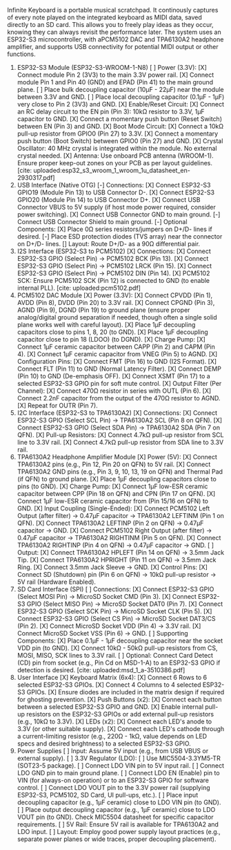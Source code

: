 Infinite Keyboard is a portable musical scratchpad. It continously captures of every note played on the integrated keyboard as MIDI data, saved directly to an SD card. This allows you to freely play ideas as they occur, knowing they can always revisit the performance later. The system uses an ESP32-S3 microcontroller, with aPCM5102 DAC and TPA6130A2 headphone amplifier, and supports USB connectivity for potential MIDI output or other functions.

1. ESP32-S3 Module (ESP32-S3-WROOM-1-N8)
    [ ] Power (3.3V):
        [X] Connect module Pin 2 (3V3) to the main 3.3V power rail.
        [X] Connect module Pin 1 and Pin 40 (GND) and EPAD (Pin 41) to the main ground plane.
        [ ] Place bulk decoupling capacitor (10µF - 22µF) near the module between 3.3V and GND.
        [ ] Place local decoupling capacitor (0.1µF - 1µF) very close to Pin 2 (3V3) and GND.
    [X] Enable/Reset Circuit:
        [X] Connect an RC delay circuit to the EN pin (Pin 3): 10kΩ resistor to 3.3V, 1µF capacitor to GND.
        [X] Connect a momentary push button (Reset Switch) between EN (Pin 3) and GND.
    [X] Boot Mode Circuit:
        [X] Connect a 10kΩ pull-up resistor from GPIO0 (Pin 27) to 3.3V.
        [X] Connect a momentary push button (Boot Switch) between GPIO0 (Pin 27) and GND.
    [X] Crystal Oscillator: 40 MHz crystal is integrated within the module. No external crystal needed.
    [X] Antenna: Use onboard PCB antenna (WROOM-1). Ensure proper keep-out zones on your PCB as per layout guidelines. [cite: uploaded:esp32_s3_wroom_1_wroom_1u_datasheet_en-2930317.pdf]
2. USB Interface (Native OTG)
    [-] Connections:
        [X] Connect ESP32-S3 GPIO19 (Module Pin 13) to USB Connector D-.
        [X] Connect ESP32-S3 GPIO20 (Module Pin 14) to USB Connector D+.
        [X] Connect USB Connector VBUS to 5V supply (if host mode power required, consider power switching).
        [X] Connect USB Connector GND to main ground.
        [-] Connect USB Connector Shield to main ground.
    [-] Optional Components:
        [X] Place 0Ω series resistors/jumpers on D+/D- lines if desired.
        [-] Place ESD protection diodes (TVS array) near the connector on D+/D- lines.
    [] Layout: Route D+/D- as a 90Ω differential pair.
3. I2S Interface (ESP32-S3 to PCM5102)
    [X] Connections:
        [X] Connect ESP32-S3 GPIO (Select Pin) -> PCM5102 BCK (Pin 13).
        [X] Connect ESP32-S3 GPIO (Select Pin) -> PCM5102 LRCK (Pin 15).
        [X] Connect ESP32-S3 GPIO (Select Pin) -> PCM5102 DIN (Pin 14).
    [X] PCM5102 SCK: Ensure PCM5102 SCK (Pin 12) is connected to GND (to enable internal PLL). [cite: uploaded:pcm5102.pdf]
4. PCM5102 DAC Module
    [X] Power (3.3V):
        [X] Connect CPVDD (Pin 1), AVDD (Pin 8), DVDD (Pin 20) to 3.3V rail.
        [X] Connect CPGND (Pin 3), AGND (Pin 9), DGND (Pin 19) to ground plane (ensure proper analog/digital ground separation if needed, though often a single solid plane works well with careful layout).
        [X] Place 1µF decoupling capacitors close to pins 1, 8, 20 (to GND).
        [X] Place 1µF decoupling capacitor close to pin 18 (LDOO) (to DGND).
    [X] Charge Pump:
        [X] Connect 1µF ceramic capacitor between CAPP (Pin 2) and CAPM (Pin 4).
        [X] Connect 1µF ceramic capacitor from VNEG (Pin 5) to AGND.
    [X] Configuration Pins:
        [X] Connect FMT (Pin 16) to GND (I2S Format).
        [X] Connect FLT (Pin 11) to GND (Normal Latency Filter).
        [X] Connect DEMP (Pin 10) to GND (De-emphasis OFF).
        [X] Connect XSMT (Pin 17) to a selected ESP32-S3 GPIO pin for soft mute control.
    [X] Output Filter (Per Channel):
        [X] Connect 470Ω resistor in series with OUTL (Pin 6).
        [X] Connect 2.2nF capacitor from the output of the 470Ω resistor to AGND.
        [X] Repeat for OUTR (Pin 7).
5. I2C Interface (ESP32-S3 to TPA6130A2)
    [X] Connections:
        [X] Connect ESP32-S3 GPIO (Select SCL Pin) -> TPA6130A2 SCL (Pin 8 on QFN).
        [X] Connect ESP32-S3 GPIO (Select SDA Pin) -> TPA6130A2 SDA (Pin 7 on QFN).
    [X] Pull-up Resistors:
        [X] Connect 4.7kΩ pull-up resistor from SCL line to 3.3V rail.
        [X] Connect 4.7kΩ pull-up resistor from SDA line to 3.3V rail.
6. TPA6130A2 Headphone Amplifier Module
    [X] Power (5V):
        [X] Connect TPA6130A2 pins (e.g., Pin 12, Pin 20 on QFN) to 5V rail.
        [X] Connect TPA6130A2 GND pins (e.g., Pin 3, 9, 10, 13, 19 on QFN) and Thermal Pad (if QFN) to ground plane.
        [X] Place 1µF decoupling capacitors close to pins (to GND).
    [X] Charge Pump:
        [X] Connect 1µF low-ESR ceramic capacitor between CPP (Pin 18 on QFN) and CPN (Pin 17 on QFN).
        [X] Connect 1µF low-ESR ceramic capacitor from (Pin 15/16 on QFN) to GND.
    [X] Input Coupling (Single-Ended):
        [X] Connect PCM5102 Left Output (after filter) -> 0.47µF capacitor -> TPA6130A2 LEFTINM (Pin 1 on QFN).
        [X] Connect TPA6130A2 LEFTINP (Pin 2 on QFN) -> 0.47µF capacitor -> GND.
        [X] Connect PCM5102 Right Output (after filter) -> 0.47µF capacitor -> TPA6130A2 RIGHTINM (Pin 5 on QFN).
        [X] Connect TPA6130A2 RIGHTINP (Pin 4 on QFN) -> 0.47µF capacitor -> GND.
    [ ] Output:
        [X] Connect TPA6130A2 HPLEFT (Pin 14 on QFN) -> 3.5mm Jack Tip.
        [X] Connect TPA6130A2 HPRIGHT (Pin 11 on QFN) -> 3.5mm Jack Ring.
        [X] Connect 3.5mm Jack Sleeve -> GND.
    [X] Control Pins:
        [X] Connect SD (Shutdown) pin (Pin 6 on QFN) -> 10kΩ pull-up resistor -> 5V rail (Hardware Enabled).
7. SD Card Interface (SPI)
    [ ] Connections:
        [X] Connect ESP32-S3 GPIO (Select MOSI Pin) -> MicroSD Socket CMD (Pin 3).
        [X] Connect ESP32-S3 GPIO (Select MISO Pin) -> MicroSD Socket DAT0 (Pin 7).
        [X] Connect ESP32-S3 GPIO (Select SCK Pin) -> MicroSD Socket CLK (Pin 5).
        [X] Connect ESP32-S3 GPIO (Select CS Pin) -> MicroSD Socket DAT3/CS (Pin 2).
        [X] Connect MicroSD Socket VDD (Pin 4) -> 3.3V rail.
        [X] Connect MicroSD Socket VSS (Pin 6) -> GND.
    [ ] Supporting Components:
        [X] Place 0.1µF - 1µF decoupling capacitor near the socket VDD pin (to GND).
        [X] Connect 10kΩ - 50kΩ pull-up resistors from CS, MOSI, MISO, SCK lines to 3.3V rail.
    [ ] Optional: Connect Card Detect (CD) pin from socket (e.g., Pin Cd on MSD-1-A) to an ESP32-S3 GPIO if detection is desired. [cite: uploaded:msd_1_a-3510386.pdf]
8. User Interface
    [X] Keyboard Matrix (6x4):
        [X] Connect 6 Rows to 6 selected ESP32-S3 GPIOs.
        [X] Connect 4 Columns to 4 selected ESP32-S3 GPIOs.
        [X] Ensure diodes are included in the matrix design if required for ghosting prevention.
    [X] Push Buttons (x2):
        [X] Connect each button between a selected ESP32-S3 GPIO and GND.
        [X] Enable internal pull-up resistors on the ESP32-S3 GPIOs or add external pull-up resistors (e.g., 10kΩ to 3.3V).
    [X] LEDs (x2):
        [X] Connect each LED's anode to 3.3V (or other suitable supply).
        [X] Connect each LED's cathode through a current-limiting resistor (e.g., 220Ω - 1kΩ, value depends on LED specs and desired brightness) to a selected ESP32-S3 GPIO.
9. Power Supplies
    [ ] Input: Assume 5V input (e.g., from USB VBUS or external supply).
    [ ] 3.3V Regulator (LDO):
        [ ] Use MIC5504-3.3YM5-TR (SOT23-5 package).
        [ ] Connect LDO VIN pin to 5V input rail.
        [ ] Connect LDO GND pin to main ground plane.
        [ ] Connect LDO EN (Enable) pin to VIN (for always-on operation) or to an ESP32-S3 GPIO for software control.
        [ ] Connect LDO VOUT pin to the 3.3V power rail (supplying ESP32-S3, PCM5102, SD Card, UI pull-ups, etc.).
        [ ] Place input decoupling capacitor (e.g., 1µF ceramic) close to LDO VIN pin (to GND).
        [ ] Place output decoupling capacitor (e.g., 1µF ceramic) close to LDO VOUT pin (to GND). Check MIC5504 datasheet for specific capacitor requirements.
    [ ] 5V Rail: Ensure 5V rail is available for TPA6130A2 and LDO input.
    [ ] Layout: Employ good power supply layout practices (e.g., separate power planes or wide traces, proper decoupling placement).